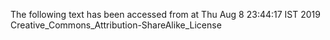 The following text has been accessed from at Thu Aug 8 23:44:17 IST 2019
Creative_Commons_Attribution-ShareAlike_License
